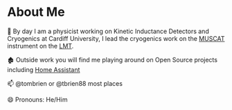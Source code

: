 # About Me

🔭 By day I am a physicist working on Kinetic Inductance Detectors and Cryogenics at Cardiff University, I lead the cryogenics work on the [MUSCAT](https://muscat.astro.cf.ac.uk) instrument on the [LMT](http://lmtgtm.org/).

🏚 Outside work you will find me playing around on Open Source projects including [Home Assistant](https://www.home-assistant.io)

📫 @tombrien or @tbrien88 most places

😄 Pronouns: He/Him

<!--
**TomBrien/TomBrien** is a ✨ _special_ ✨ repository because its `README.md` (this file) appears on your GitHub profile.

Here are some ideas to get you started:

- 🔭 I’m currently working on ...
- 🌱 I’m currently learning ...
- 👯 I’m looking to collaborate on ...
- 🤔 I’m looking for help with ...
- 💬 Ask me about ...
- 📫 How to reach me: ...
- 😄 Pronouns: ...
- ⚡ Fun fact: ...
-->

